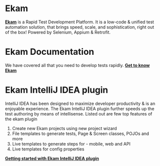 # Ekam 
**[Ekam](https://ekam.studio/)** is a Rapid Test Development Platform. It is a low-code & unified test automation solution, that brings speed, scale, and sophistication, right out of the box! Powered by Selenium, Appium & Retrofit.

# Ekam Documentation
We have covered all that you need to develop tests rapidly.
**[Get to know Ekam](https://docs.ekam.studio/docs/setup/getting_started/)**

# Ekam IntelliJ IDEA plugin
IntelliJ IDEA has been designed to maximize developer productivity & is an enjoyable experience. The Ekam IntelliJ IDEA plugin further speeds up the test authoring by means of intellisense. Listed out are few top features of the ekam plugin

1. Create new Ekam projects using new project wizard
2. File templates to generate tests, Page & Screen classes, POJOs and more
3. Live templates to generate steps for - mobile, web and API
4. Live templates for config properties

**[Getting started with Ekam IntelliJ IDEA plugin](https://docs.ekam.studio/docs/setup/getting_started_idea/)**

